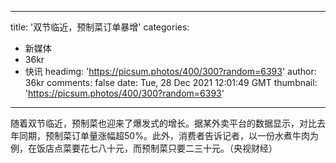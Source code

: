
---
title: '双节临近，预制菜订单暴增'
categories: 
 - 新媒体
 - 36kr
 - 快讯
headimg: 'https://picsum.photos/400/300?random=6393'
author: 36kr
comments: false
date: Tue, 28 Dec 2021 12:01:49 GMT
thumbnail: 'https://picsum.photos/400/300?random=6393'
---

<div>   
随着双节临近，预制菜也迎来了爆发式的增长。据某外卖平台的数据显示，对比去年同期，预制菜订单量涨幅超50%。此外，消费者告诉记者，以一份水煮牛肉为例，在饭店点菜要花七八十元，而预制菜只要二三十元。（央视财经）  
</div>
            